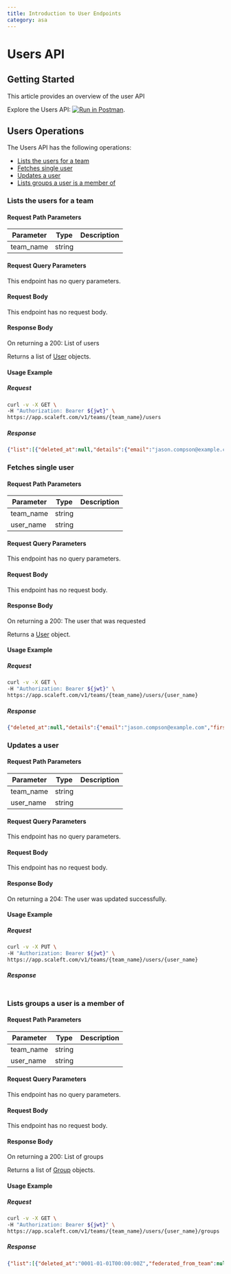 ```yaml
---
title: Introduction to User Endpoints
category: asa
---
```


# Users API

## Getting Started

This article provides an overview of the user API

Explore the Users API: [![Run in Postman](https://run.pstmn.io/button.svg)](https://example.com).


## Users Operations

The Users API has the following operations:
* [Lists the users for a team](#lists-the-users-for-a-team)
* [Fetches single user](#fetches-single-user)
* [Updates a user](#updates-a-user)
* [Lists groups a user is a member of](#lists-groups-a-user-is-a-member-of)


### Lists the users for a team

<ApiOperation method="GET" url="/v1/teams/{team_name}/users" />


#### Request Path Parameters

| Parameter | Type        | Description   |
| --------- | ----------- | ------------- |
| team_name   | string |  |


#### Request Query Parameters

This endpoint has no query parameters.

#### Request Body

This endpoint has no request body.

#### Response Body

On returning a 200: List of users

Returns a list of [User](/docs/asa/models.html#user) objects.

#### Usage Example

##### Request

```bash
curl -v -X GET \
-H "Authorization: Bearer ${jwt}" \
https://app.scaleft.com/v1/teams/{team_name}/users
```

##### Response
```json
{"list":[{"deleted_at":null,"details":{"email":"jason.compson@example.com","first_name":"Jason","full_name":"Jason Compson IV","last_name":"Compson"},"id":"8b19c6cb-7b48-48d1-bc2e-6c31bfe4d300","name":"Jason.Compson.IV","oauth_client_application_id":null,"role_grants":null,"status":"ACTIVE","user_type":"human"},{"deleted_at":null,"details":{"email":"benjy.compson@example.com","first_name":"Benjy","full_name":"Benjy Compson","last_name":"Compson"},"id":"0f679637-83f4-4c23-8bb1-088d04587986","name":"Benjy.Compson","oauth_client_application_id":null,"role_grants":null,"status":"DISABLED","user_type":"human"},{"deleted_at":"1910-06-10T00:00:00Z","details":{"email":"quentin.compson@example.com","first_name":"Quentin","full_name":"Quentin Compson III","last_name":"Compson"},"id":"58ead550-ebcd-469b-8541-af64057b6a00","name":"Quentin.Compson.III","oauth_client_application_id":null,"role_grants":null,"status":"DELETED","user_type":"human"}]}
```
### Fetches single user

<ApiOperation method="GET" url="/v1/teams/{team_name}/users/{user_name}" />


#### Request Path Parameters

| Parameter | Type        | Description   |
| --------- | ----------- | ------------- |
| team_name   | string |  |
| user_name   | string |  |


#### Request Query Parameters

This endpoint has no query parameters.

#### Request Body

This endpoint has no request body.

#### Response Body

On returning a 200: The user that was requested

Returns a [User](/docs/asa/models.html#user) object.

#### Usage Example

##### Request

```bash
curl -v -X GET \
-H "Authorization: Bearer ${jwt}" \
https://app.scaleft.com/v1/teams/{team_name}/users/{user_name}
```

##### Response
```json
{"deleted_at":null,"details":{"email":"jason.compson@example.com","first_name":"Jason","full_name":"Jason Compson IV","last_name":"Compson"},"id":"8b19c6cb-7b48-48d1-bc2e-6c31bfe4d300","name":"Jason.Compson.IV","oauth_client_application_id":null,"role_grants":null,"status":"ACTIVE","user_type":"human"}
```
### Updates a user

<ApiOperation method="PUT" url="/v1/teams/{team_name}/users/{user_name}" />


#### Request Path Parameters

| Parameter | Type        | Description   |
| --------- | ----------- | ------------- |
| team_name   | string |  |
| user_name   | string |  |


#### Request Query Parameters

This endpoint has no query parameters.

#### Request Body

This endpoint has no request body.

#### Response Body

On returning a 204: The user was updated successfully.



#### Usage Example

##### Request

```bash
curl -v -X PUT \
-H "Authorization: Bearer ${jwt}" \
https://app.scaleft.com/v1/teams/{team_name}/users/{user_name}
```

##### Response
```json

```
### Lists groups a user is a member of

<ApiOperation method="GET" url="/v1/teams/{team_name}/users/{user_name}/groups" />


#### Request Path Parameters

| Parameter | Type        | Description   |
| --------- | ----------- | ------------- |
| team_name   | string |  |
| user_name   | string |  |


#### Request Query Parameters

This endpoint has no query parameters.

#### Request Body

This endpoint has no request body.

#### Response Body

On returning a 200: List of groups

Returns a list of [Group](/docs/asa/models.html#group) objects.

#### Usage Example

##### Request

```bash
curl -v -X GET \
-H "Authorization: Bearer ${jwt}" \
https://app.scaleft.com/v1/teams/{team_name}/users/{user_name}/groups
```

##### Response
```json
{"list":[{"deleted_at":"0001-01-01T00:00:00Z","federated_from_team":null,"federation_approved_at":null,"id":"5e41a7d8-4b81-49db-b552-3cb1f3ec936c","name":"compsons","roles":["access_user","reporting_user","access_admin"]}]}
```


